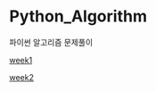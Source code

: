 # Python_Algorithm
파이썬 알고리즘 문제풀이

[week1](https://github.com/DongIkkk/Python_Algorithm/tree/main/week_1)

[week2](https://github.com/DongIkkk/Python_Algorithm/tree/main/week_2)
